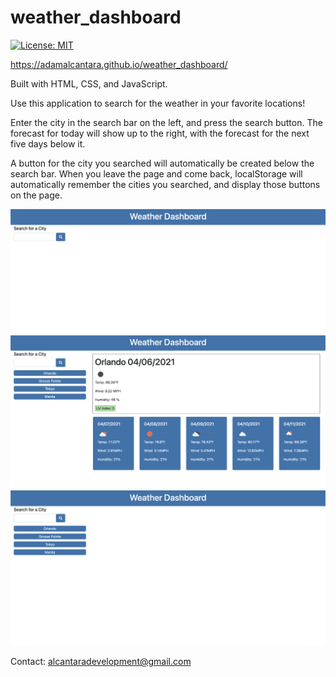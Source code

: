# weather_dashboard

[![License: MIT](https://img.shields.io/badge/License-MIT-yellow.svg)](https://opensource.org/licenses/MIT)

https://adamalcantara.github.io/weather_dashboard/

Built with HTML, CSS, and JavaScript.

Use this application to search for the weather in your favorite locations!

Enter the city in the search bar on the left, and press the search button.  The forecast for today will show up to the right, with the forecast for the next five days below it.

A button for the city you searched will automatically be created below the search bar.  When you leave the page and come back, localStorage will automatically remember the cities you searched, and display those buttons on the page.

<img src="1.png">
<img src="2.png">
<img src="3.png">

Contact:
alcantaradevelopment@gmail.com